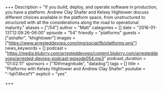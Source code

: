 +++
Description = "If you build, deploy, and operate software in production, you have a platform. Andrew Clay Shafer and Kelsey Hightower discuss different choices available in the platform space, from unstructured to structured with all the considerations along the road to operational maturity."
aliases = ["/54"]
author = "Matt"
categories = []
date = "2016-01-13T12:09:26-06:00"
episode = "54"
friendly = "platforms"
guests = ["ashafer", "khightower"]
images = ["https://www.arresteddevops.com/img/social/fb/platforms.png"]
news_keywords = []
podcast = "https://media.blubrry.com/arresteddevops/content.blubrry.com/arresteddevops/arrested-devops-podcast-episode054.mp3"
podcast_duration = "01:02:11"
sponsors = ["10thmagnitude", "datadog"]
tags = []
title = "Platforms with Kelsey Hightower and Andrew Clay Shafer"
youtube = "-1qhT4hcofY"
explicit = "yes"

+++
